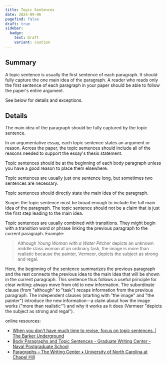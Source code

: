 ```yaml
---
title: Topic Sentences
date: 2024-09-06
pagefind: false
draft: true
sidebar:
  badge:
    text: Draft
    variant: caution
---
```


## Summary

A topic sentence is usually the first sentence of each paragraph. It should fully capture the one main idea of the paragraph. A reader who reads only the first sentence of each paragraph in your paper should be able to follow the paper's entire argument.

See below for details and exceptions.

## Details

The main idea of the paragraph should be fully captured by the topic sentence.

In an argumentative essay, each topic sentence states an argument or reason. Across the paper, the topic sentences should include all of the reasons needed to support the essay's thesis statement.

Topic sentences should be at the beginning of each body paragraph unless you have a good reason to place them elsewhere.

Topic sentences are usually just one sentence long, but sometimes two sentences are necessary.

Topic sentences should directly state the main idea of the paragraph.

Scope: the topic sentence must be broad enough to include the full main idea of the paragraph. The topic sentence should not be a claim that is just the first step leading to the main idea.

Topic sentences are usually combined with transitions. They might begin with a transition word or phrase linking the previous paragraph to the current paragraph. Example:

> Although  _Young Woman with a Water Pitcher_ depicts an unknown middle class woman at an ordinary task, the image is more than realistic because the painter, Vermeer, depicts the subject as strong and regal.

Here, the beginning of the sentence summarizes the previous paragraph and the rest connects the previous idea to the main idea that will be shown in the current paragraph. This sentence thus follows a useful principle for clear writing: always move from old to new information. The subordinate clause (from "although" to "task") recaps information from the previous paragraph. The independent clauses (starting with "the image" and "the painter") introduce the new information—a claim about how the image works ("more than realistic'") and why it works as it does (Vermeer "depicts the subject as strong and regal").

<!--
- e.g. stating main claim of paragraph at the end:
	> Firstly, cooperation is a naturally selected trait  because, in an ideal scenario , cooperation will increase the chances of the individual's genes being passed down, be it through the reproduction of a relative or themselves. Humans cooperate with family members because they share a high proportion of the same genes, thus ensuring the survival of their kin also ensures that these shared genes get passed down . Cooperating with non-kin, however, can also benefit the survival of the individual if all collaborators faithfully repay favors done for one another, or if they work together to achieve a common benefit for all. Secondly, and more obviously, securing a mate benefits an individual's ability to pass their genes on to successive generations since a mate is necessary for individuals to reproduce in the first place. Therefore, since language allows for more efficient cooperation and mate selection which in turn promote reproductive fitness, Dunbar's stance that the evolution of language was for 'social purposes' (133) is indeed a plausible one.

- e.g. paragraph that should be divided into two paragraphs and requires revision of the topic sentence:
	- > Huron and Vuoskoski claim that sad music is an ethological signal that can evoke compassion in addition to sadness in its listeners. Ethological signals are emotional displays that warrant a response from the observer, usually one that benefits the displayer. These emotional displays do not necessarily express the displayer's internal emotions but rather give signals for the observer to act in the interest of the displayer. For example, a smile may not necessarily signal happiness since individuals may also smile out of respect for someone of higher authority or status, or when experiencing stress, fear, or when mocking someone (Huron and Vuoskoski, 2020, p.3). Research done by Martin et al. (2017) shows that smiles evoke pleasure in the observer's brain and ensure the observer will repeat the action that originally gave rise to that smile. According to Martin et al. (2017), babies' smiles trigger dopamine-associated regions in the mothers' brains, thus, reinforcing mothers' emotional investment and care for the infants. In this sense, these emotional displays indicate the displayer's intention to manipulate the observer's behaviours to the displayer's benefit. Similarly, weeping does not convey sadness per se — as there are still instances of happy tears — but instead manipulates the observer to feel compassion and offer assistance to the weeping individual. Huron and Vuoskoski propose that under certain circumstances, the act of weeping also helps mitigate or terminate aggressive behaviors on the observer's end, which consequently benefits the displayer. Huron and Vuoskoski propose that sad music is an ethological signal itself, and thus, can evoke compassion in listeners. According to Sachs et al. (2015), sad music follows the same musical and vocal structures as grief-inducing sounds such as a "lower overall pitch, narrow pitch range, slower tempo, use of the minor mode" together with a more lethargic emphasis on notes. These features make the brain believe that sad music is an emotional display and thus, prompt the brain to react accordingly with compassion.
 -->

online resources:

- [When you don’t have much time to revise, focus on topic sentences. | The Barker Underground](https://harvardwritingcenterblog.com/2020/09/03/when-you-dont-have-much-time-to-revise-focus-on-topic-sentences/)
- [Body Paragraphs and Topic Sentences - Graduate Writing Center - Naval Postgraduate School](https://nps.edu/web/gwc/body-paragraphs-and-topic-sentences)
- [Paragraphs – The Writing Center • University of North Carolina at Chapel Hill](https://writingcenter.unc.edu/tips-and-tools/paragraphs/)
